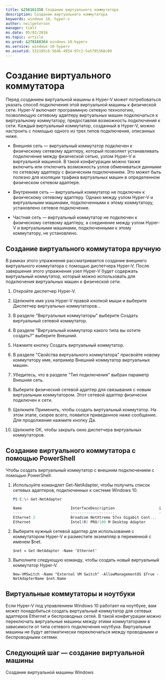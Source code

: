 ```yaml
---
title: &256161350 Создание виртуального коммутатора
description: Создание виртуального коммутатора
keywords: windows 10, hyper-v
author: neilpeterson
manager: timlt
ms.date: 05/02/2016
ms.topic: article
ms.prod: &278168364 windows-10-hyperv
ms.service: windows-10-hyperv
ms.assetid: 532195c6-564b-4954-97c2-5a5795368c09
---
```


# Создание виртуального коммутатора

Перед созданием виртуальной машины в Hyper-V может потребоваться указать способ подключения этой виртуальной машины к физической сети. Hyper-V включает программную сетевую технологию, позволяющую сетевому адаптеру виртуальных машин подключаться к виртуальному коммутатору, предоставляя возможность подключения к сети. Каждый виртуальный коммутатор, созданный в Hyper-V, можно настроить с помощью одного из трех типов подключения, описанных ниже.

- <g id="1" ctype="x-strong">Внешняя сеть</g> — виртуальный коммутатор подключен к физическому сетевому адаптеру, который позволяет устанавливать подключение между физической сетью, узлом Hyper-V и виртуальной машиной. В такой конфигурации можно также включить или отключить возможность узлов обмениваться данными по сетевому адаптеру с физическим подключением. Это может быть полезно для изоляции трафика виртуальных машин в определенном физическом сетевом адаптере.

- <g id="1" ctype="x-strong">Внутренняя сеть</g> — виртуальный коммутатор не подключен к физическому сетевому адаптеру. Однако между узлом Hyper-V и виртуальными машинами, подключенными к этому коммутатору, установлено сетевое подключение.

- <g id="1" ctype="x-strong">Частная сеть</g> — виртуальный коммутатор не подключен к физическому сетевому адаптеру, а соединение между узлом Hyper-V и виртуальными машинами, подключенными к этому коммутатору, не установлено.

## Создание виртуального коммутатора вручную

В рамках этого упражнения рассматривается создание внешнего виртуального коммутатора с помощью диспетчера Hyper-V. После завершения этого упражнения узел Hyper-V будет содержать виртуальный коммутатор, который можно использовать для подключения виртуальных машин к физической сети.

1. Откройте диспетчер Hyper-V.

2. Щелкните имя узла Hyper-V правой кнопкой мыши и выберите <g id="2" ctype="x-strong">Диспетчер виртуальных коммутаторов...</g>

3. В разделе "Виртуальные коммутаторы" выберите <g id="2" ctype="x-strong">Создать виртуальный сетевой коммутатор</g>.

4. В разделе "Виртуальный коммутатор какого типа вы хотите создать?" выберите <g id="2" ctype="x-strong">Внешний</g>.

5. Нажмите кнопку <g id="2" ctype="x-strong">Создать виртуальный коммутатор</g>.

6. В разделе "Свойства виртуального коммутатора" присвойте новому коммутатору имя, например <g id="2" ctype="x-strong">Внешний коммутатор виртуальных машин</g>.

7. Убедитесь, что в разделе "Тип подключения" выбран параметр <g id="2" ctype="x-strong">Внешняя сеть</g>.

8. Выберите физический сетевой адаптер для связывания с новым виртуальным коммутатором. Этот сетевой адаптер физически подключен к сети.

    <g id="1" ctype="x-linkText"></g>

9. Щелкните <g id="2" ctype="x-strong">Применить</g>, чтобы создать виртуальный коммутатор. На этом этапе, скорее всего, появится приведенное ниже сообщение. Для продолжения нажмите кнопку <g id="2" ctype="x-strong">Да</g>.

    <g id="1" ctype="x-linkText"></g>

10. Щелкните <g id="2" ctype="x-strong">ОК</g>, чтобы закрыть окно диспетчера виртуальных коммутаторов.

## Создание виртуального коммутатора с помощью PowerShell

Чтобы создать виртуальный коммутатор с внешним подключением с помощью PowerShell:

1. Используйте командлет <g id="2" ctype="x-strong">Get-NetAdapter</g>, чтобы получить список сетевых адаптеров, подключенных к системе Windows 10.

    ```powershell
    PS C:\> Get-NetAdapter

    Name                      InterfaceDescription                    ifIndex Status       MacAddress             LinkSpeed
    ----                      --------------------                    ------- ------       ----------             ---------
    Ethernet 2                Broadcom NetXtreme 57xx Gigabit Cont...       5 Up           BC-30-5B-A8-C1-7F         1 Gbps
    Ethernet                  Intel(R) PRO/100 M Desktop Adapter            3 Up           00-0E-0C-A8-DC-31        10 Mbps  
    ```

2. Выберите нужный сетевой адаптер для использования с коммутатором Hyper-V и разместите экземпляр в переменной с именем <g id="2" ctype="x-strong">$net</g>.

    ```
    $net = Get-NetAdapter -Name 'Ethernet'
    ```

3. Выполните следующую команду, чтобы создать новый виртуальный коммутатор Hyper-V.

    ```
    New-VMSwitch -Name "External VM Switch" -AllowManagementOS $True -NetAdapterName $net.Name
    ```

## Виртуальные коммутаторы и ноутбуки

Если Hyper-V под управлением Windows 10 работает на ноутбуке, вам может понадобиться создать виртуальный коммутатор для сетевых адаптеров Ethernet и беспроводных сетей. В такой конфигурации можно переключать виртуальные машины между этими коммутаторами в зависимости от типа сетевого подключения ноутбука. Виртуальные машины не будут автоматически переключаться между проводными и беспроводными сетями.

## Следующий шаг — создание виртуальной машины

<g id="1CapsExtId1" ctype="x-link"><g id="1CapsExtId2" ctype="x-linkText">Создание виртуальной машины Windows</g><g id="1CapsExtId3" ctype="x-title"></g></g>






<!--HONumber=May16_HO2-->


